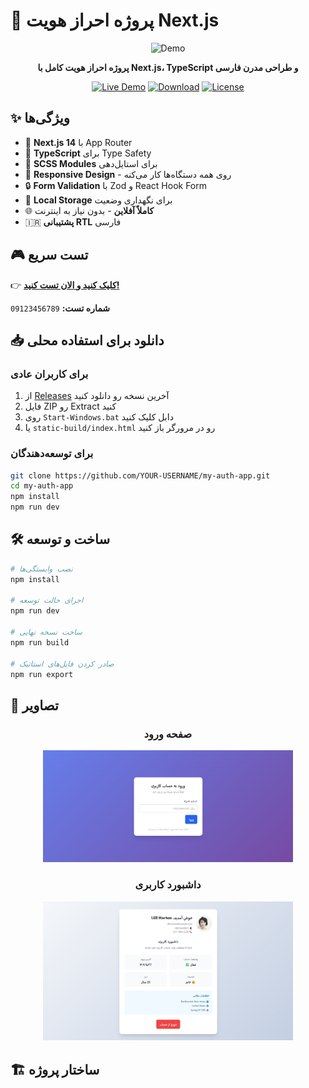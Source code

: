 # 🔐 پروژه احراز هویت Next.js

<div align="center">

![Demo](https://via.placeholder.com/600x300/667eea/white?text=Auth+Project+Demo)

**پروژه احراز هویت کامل با Next.js، TypeScript و طراحی مدرن فارسی**

[![Live Demo](https://img.shields.io/badge/🌐_Live_Demo-Visit-blue?style=for-the-badge)](https://YOUR-USERNAME.github.io/my-auth-app)
[![Download](https://img.shields.io/badge/📥_Download-Latest-green?style=for-the-badge)](https://github.com/YOUR-USERNAME/my-auth-app/releases/latest)
[![License](https://img.shields.io/badge/License-MIT-yellow?style=for-the-badge)](LICENSE)

</div>

## ✨ ویژگی‌ها

- 🚀 **Next.js 14** با App Router
- 💎 **TypeScript** برای Type Safety
- 🎨 **SCSS Modules** برای استایل‌دهی
- 📱 **Responsive Design** - روی همه دستگاه‌ها کار می‌کنه
- 🔒 **Form Validation** با Zod و React Hook Form
- 💾 **Local Storage** برای نگهداری وضعیت
- 🌐 **کاملاً آفلاین** - بدون نیاز به اینترنت
- 🇮🇷 **پشتیبانی RTL** فارسی

## 🎮 تست سریع

👉 **[کلیک کنید و الان تست کنید!](https://YOUR-USERNAME.github.io/my-auth-app)**

**شماره تست:** `09123456789`

## 📥 دانلود برای استفاده محلی

### برای کاربران عادی

1. از [Releases](https://github.com/YOUR-USERNAME/my-auth-app/releases/latest) آخرین نسخه رو دانلود کنید
2. فایل ZIP رو Extract کنید
3. روی `Start-Windows.bat` دابل کلیک کنید
4. یا `static-build/index.html` رو در مرورگر باز کنید

### برای توسعه‌دهندگان

```bash
git clone https://github.com/YOUR-USERNAME/my-auth-app.git
cd my-auth-app
npm install
npm run dev
```

## 🛠️ ساخت و توسعه

```bash
# نصب وابستگی‌ها
npm install

# اجرای حالت توسعه
npm run dev

# ساخت نسخه نهایی
npm run build

# صادر کردن فایل‌های استاتیک
npm run export
```

## 📱 تصاویر

<div align="center">

### صفحه ورود

<img src="screenshots/login.png" width="400" alt="Login Page">

### داشبورد کاربری

<img src="screenshots/dashboard.png" width="400" alt="Dashboard">

</div>

## 🏗️ ساختار پروژه
